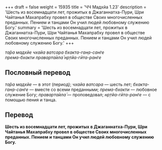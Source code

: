 +++
draft = false
weight = 15935
title = 'ЧЧ Мадхйа 1.23'
description = 'Шесть из восемнадцати лет, прожитых в Джаганнатха-Пури, Шри Чайтанья Махапрабху провел в обществе Своих многочисленных преданных. Пением и танцами Он учил людей любовному служению Богу.'
summary = 'Шесть из восемнадцати лет, прожитых в Джаганнатха-Пури, Шри Чайтанья Махапрабху провел в обществе Своих многочисленных преданных. Пением и танцами Он учил людей любовному служению Богу.'
+++

_та̄ра мадхйе чхайа ватсара бхакта-ган̣а-сан̇ге  
према-бхакти праварта̄ила̄ нр̣тйа-гӣта-ран̇ге_

## Пословный перевод

_та̄ра_ _мадхйе_ — в этот (период); _чхайа_ _ватсара_ — шесть лет; _бхакта_\-_ган̣а_\-_сан̇ге_ — вместе со всеми преданными; _према_\-_бхакти_ — любовное служение Богу; _праварта̄ила̄_ — проповедовал; _нр̣тйа_\-_гӣта_\-_ран̇ге_ — с помощью пения и танца.

## Перевод

**Шесть из восемнадцати лет, прожитых в Джаганнатха-Пури, Шри Чайтанья Махапрабху провел в обществе Своих многочисленных преданных. Пением и танцами Он учил людей любовному служению Богу.**
